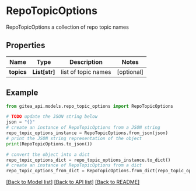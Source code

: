 # RepoTopicOptions

RepoTopicOptions a collection of repo topic names

## Properties

Name | Type | Description | Notes
------------ | ------------- | ------------- | -------------
**topics** | **List[str]** | list of topic names | [optional] 

## Example

```python
from gitea_api.models.repo_topic_options import RepoTopicOptions

# TODO update the JSON string below
json = "{}"
# create an instance of RepoTopicOptions from a JSON string
repo_topic_options_instance = RepoTopicOptions.from_json(json)
# print the JSON string representation of the object
print(RepoTopicOptions.to_json())

# convert the object into a dict
repo_topic_options_dict = repo_topic_options_instance.to_dict()
# create an instance of RepoTopicOptions from a dict
repo_topic_options_from_dict = RepoTopicOptions.from_dict(repo_topic_options_dict)
```
[[Back to Model list]](../README.md#documentation-for-models) [[Back to API list]](../README.md#documentation-for-api-endpoints) [[Back to README]](../README.md)


